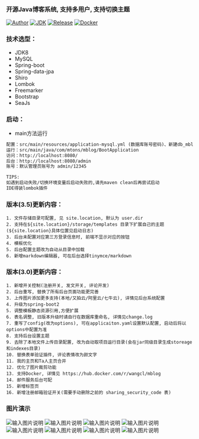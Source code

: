 ###  开源Java博客系统, 支持多用户, 支持切换主题

[![Author](https://img.shields.io/badge/author-landy-green.svg?style=flat-square)](http://mtons.com)
[![JDK](https://img.shields.io/badge/jdk-1.8-green.svg?style=flat-square)](#)
[![Release](https://img.shields.io/github/release/wangcl/mblog.svg?style=flat-square)](https://github.com/wangcl/mblog)
[![Docker](https://img.shields.io/docker/automated/wangcl/mblog.svg?style=flat-square)](https://hub.docker.com/r/wangcl/mblog)

### 技术选型：

* JDK8
* MySQL
* Spring-boot
* Spring-data-jpa
* Shiro
* Lombok
* Freemarker
* Bootstrap
* SeaJs

### 启动：
 - main方法运行
 ```xml
 配置：src/main/resources/application-mysql.yml (数据库账号密码)、新建db_mblog的数据库
 运行：src/main/java/com/mtons/mblog/BootApplication
 访问：http://localhost:8080/
 后台：http://localhost:8080/admin
 账号：默认管理员账号为 admin/12345
 
 TIPS: 
 如遇到启动失败/切换环境变量后启动失败的,请先maven clean后再尝试启动
 IDE得装lombok插件
```

    
### 版本(3.5)更新内容：
    1. 文件存储目录可配置, 见 site.location, 默认为 user.dir
    2. 支持在${site.location}/storage/templates 目录下扩展自己的主题(${site.location}具体位置见启动日志)
    3. 后台未配置对应第三方登录信息时, 前端不显示对应的按钮
    4. 模板优化
    5. 后台配置主题改为自动从目录中加载
    6. 新增markdown编辑器, 可在后台选择tinymce/markdown
    
### 版本(3.0)更新内容：
    1. 新增开关控制(注册开关, 发文开关, 评论开发)
    2. 后台重写, 替换了所有后台页面功能更完善
    3. 上传图片添加更多支持(本地/又拍云/阿里云/七牛云), 详情见后台系统配置
    4. 升级为spring-boot2
    5. 调整模板静态资源引用,方便扩展
    6. 表名调整, 旧版本升级时请自行在数据库重命名, 详情见change.log
    7. 重写了config(改为options), 可在applicaiton.yaml设置默认配置, 启动后将以options中配置为准
    8. 支持后台设置主题
    9. 去除了本地文件上传目录配置, 改为自动取项目运行目录(会在jar同级目录生成storeage和indexes目录)
    10. 替换表单验证插件, 评论表情改为颜文字
    11. 我的主页和Ta人主页合并
    12. 优化了图片裁剪功能
    13. 支持Docker, 详情见 https://hub.docker.com/r/wangcl/mblog
    14. 邮件服务后台可配
    15. 新增标签页
    16. 新增注册邮箱验证开关(需要手动删除之前的 sharing_security_code 表)
        
### 图片演示 
![输入图片说明](https://images.gitee.com/uploads/images/2019/0414/175116_449ed877_1758849.jpeg "1.jpg")
![输入图片说明](https://images.gitee.com/uploads/images/2019/0414/175353_6185e4f1_1758849.jpeg "在这里输入图片标题")
![输入图片说明](https://images.gitee.com/uploads/images/2019/0414/175438_f3bf5604_1758849.jpeg "3.jpg")
![输入图片说明](https://images.gitee.com/uploads/images/2019/0414/175505_86e7a9d0_1758849.jpeg "4.jpg")
![输入图片说明](https://images.gitee.com/uploads/images/2019/0414/175555_7c74ef37_1758849.jpeg "5.jpg")
![输入图片说明](https://images.gitee.com/uploads/images/2019/0414/175618_4cc45d39_1758849.jpeg "6.jpg")
![输入图片说明](https://images.gitee.com/uploads/images/2019/0414/175658_78ebdc6e_1758849.jpeg "7.jpg")
![输入图片说明](https://images.gitee.com/uploads/images/2019/0414/175717_46fc1496_1758849.jpeg "8.jpg")


